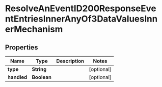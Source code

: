 

# ResolveAnEventID200ResponseEventEntriesInnerAnyOf3DataValuesInnerMechanism


## Properties

| Name | Type | Description | Notes |
|------------ | ------------- | ------------- | -------------|
|**type** | **String** |  |  [optional] |
|**handled** | **Boolean** |  |  [optional] |




